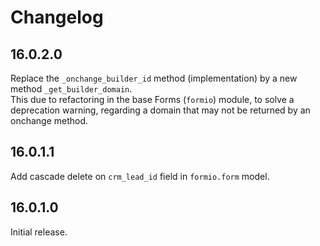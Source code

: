 # Changelog

## 16.0.2.0

Replace the `_onchange_builder_id` method (implementation) by a new method `_get_builder_domain`.\
This due to refactoring in the base Forms (`formio`) module, to solve a deprecation warning,
regarding a domain that may not be returned by an onchange method.

## 16.0.1.1

Add cascade delete on `crm_lead_id` field in `formio.form` model.

## 16.0.1.0

Initial release.
